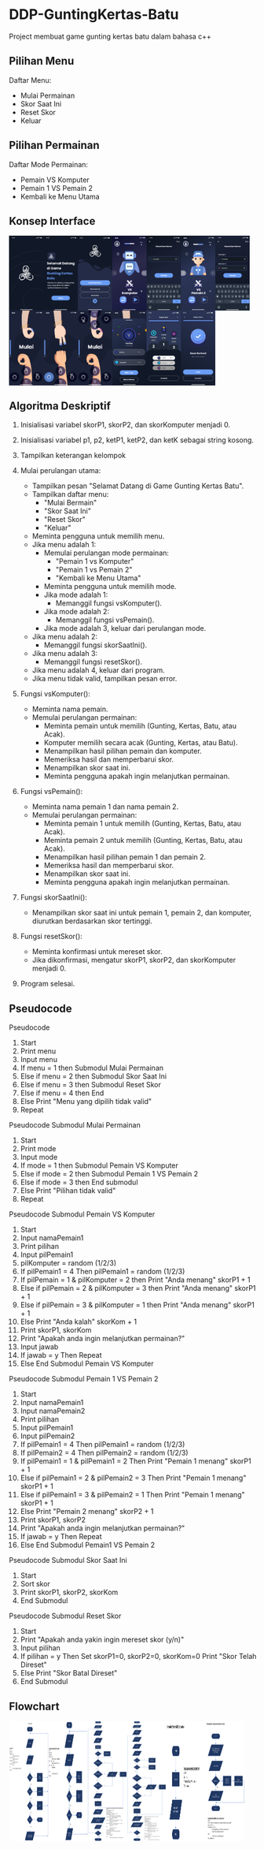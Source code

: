 # DDP-GuntingKertas-Batu
Project membuat game gunting kertas batu dalam bahasa c++

## Pilihan Menu

Daftar Menu:
* Mulai Permainan
* Skor Saat Ini
* Reset Skor
* Keluar

## Pilihan Permainan

Daftar Mode Permainan:
* Pemain VS Komputer
* Pemain 1 VS Pemain 2
* Kembali ke Menu Utama

## Konsep Interface

<div style="display: flex; flex-wrap: wrap;">
  <img src="https://github.com/Llunatics/DDP-GuntingKertas-Batu/blob/d7bab64a5ae48202d078777a4d7671dd8ca23d54/Design%20Concept/1.%20Splash%20Revisi.png" width="70">
  <img src="https://github.com/Llunatics/DDP-GuntingKertas-Batu/blob/d7bab64a5ae48202d078777a4d7671dd8ca23d54/Design%20Concept/2.%20Welcome%20Revisi.png" width="70">
  <img src="https://github.com/Llunatics/DDP-GuntingKertas-Batu/blob/d7bab64a5ae48202d078777a4d7671dd8ca23d54/Design%20Concept/3.%20Menu%20Utama%202%20Revisi.png" width="70">
  <img src="https://github.com/Llunatics/DDP-GuntingKertas-Batu/blob/d7bab64a5ae48202d078777a4d7671dd8ca23d54/Design%20Concept/4.%20Mode%20Permainan%201%20Revisi.png" width="70">
  <img src="https://github.com/Llunatics/DDP-GuntingKertas-Batu/blob/d7bab64a5ae48202d078777a4d7671dd8ca23d54/Design%20Concept/5.%20Nama%201%20Player%20Revisi.png" width="70">
  <img src="https://github.com/Llunatics/DDP-GuntingKertas-Batu/blob/d7bab64a5ae48202d078777a4d7671dd8ca23d54/Design%20Concept/6.%20Mode%20Permainan%202%20Revisi.png" width="70">
  <img src="https://github.com/Llunatics/DDP-GuntingKertas-Batu/blob/d7bab64a5ae48202d078777a4d7671dd8ca23d54/Design%20Concept/7.%20Nama%202%20Player%20Revisi.png" width="70">
  <img src="https://github.com/Llunatics/DDP-GuntingKertas-Batu/blob/d7bab64a5ae48202d078777a4d7671dd8ca23d54/Design%20Concept/8.%20Permainan%20VS%20Komp%20Revisi.png" width="70">
  <img src="https://github.com/Llunatics/DDP-GuntingKertas-Batu/blob/d7bab64a5ae48202d078777a4d7671dd8ca23d54/Design%20Concept/9.%20VS%20Komp%20Menang%20Revisi.png" width="70">
  <img src="https://github.com/Llunatics/DDP-GuntingKertas-Batu/blob/d7bab64a5ae48202d078777a4d7671dd8ca23d54/Design%20Concept/10.%20Permainan%20VS%20Pemain%202%20Revisi.png" width="70">
  <img src="https://github.com/Llunatics/DDP-GuntingKertas-Batu/blob/d7bab64a5ae48202d078777a4d7671dd8ca23d54/Design%20Concept/11.%20VS%20Komp%20Hasil%20Revisi.png" width="70">
  <img src="https://github.com/Llunatics/DDP-GuntingKertas-Batu/blob/d7bab64a5ae48202d078777a4d7671dd8ca23d54/Design%20Concept/12.%20Skor%20Revisi.png" width="70">
  <img src="https://github.com/Llunatics/DDP-GuntingKertas-Batu/blob/d7bab64a5ae48202d078777a4d7671dd8ca23d54/Design%20Concept/13.%20Reset%20Revisi.png" width="70">
</div>


## Algoritma Deskriptif

1. Inisialisasi variabel skorP1, skorP2, dan skorKomputer menjadi 0.
2. Inisialisasi variabel p1, p2, ketP1, ketP2, dan ketK sebagai string kosong.
3. Tampilkan keterangan kelompok
4. Mulai perulangan utama:
   - Tampilkan pesan "Selamat Datang di Game Gunting Kertas Batu".
   - Tampilkan daftar menu:
      - "Mulai Bermain"
      - "Skor Saat Ini"
      - "Reset Skor"
      - "Keluar"
   - Meminta pengguna untuk memilih menu.
   - Jika menu adalah 1:
      - Memulai perulangan mode permainan:
         - "Pemain 1 vs Komputer"
         - "Pemain 1 vs Pemain 2"
         - "Kembali ke Menu Utama"
      - Meminta pengguna untuk memilih mode.
      - Jika mode adalah 1:
         - Memanggil fungsi vsKomputer().
      - Jika mode adalah 2:
         - Memanggil fungsi vsPemain().
      - Jika mode adalah 3, keluar dari perulangan mode.
   - Jika menu adalah 2:
      - Memanggil fungsi skorSaatIni().
   - Jika menu adalah 3:
      - Memanggil fungsi resetSkor().
   - Jika menu adalah 4, keluar dari program.
   - Jika menu tidak valid, tampilkan pesan error.

5. Fungsi vsKomputer():
   - Meminta nama pemain.
   - Memulai perulangan permainan:
      - Meminta pemain untuk memilih (Gunting, Kertas, Batu, atau Acak).
      - Komputer memilih secara acak (Gunting, Kertas, atau Batu).
      - Menampilkan hasil pilihan pemain dan komputer.
      - Memeriksa hasil dan memperbarui skor.
      - Menampilkan skor saat ini.
      - Meminta pengguna apakah ingin melanjutkan permainan.

6. Fungsi vsPemain():
   - Meminta nama pemain 1 dan nama pemain 2.
   - Memulai perulangan permainan:
      - Meminta pemain 1 untuk memilih (Gunting, Kertas, Batu, atau Acak).
      - Meminta pemain 2 untuk memilih (Gunting, Kertas, Batu, atau Acak).
      - Menampilkan hasil pilihan pemain 1 dan pemain 2.
      - Memeriksa hasil dan memperbarui skor.
      - Menampilkan skor saat ini.
      - Meminta pengguna apakah ingin melanjutkan permainan.

7. Fungsi skorSaatIni():
   - Menampilkan skor saat ini untuk pemain 1, pemain 2, dan komputer, diurutkan berdasarkan skor tertinggi.

8. Fungsi resetSkor():
   - Meminta konfirmasi untuk mereset skor.
   - Jika dikonfirmasi, mengatur skorP1, skorP2, dan skorKomputer menjadi 0.

9. Program selesai.

## Pseudocode
Pseudocode
1. Start
2. Print menu
3. Input menu
4. If menu = 1 then
      Submodul Mulai Permainan
5. Else if menu = 2 then
      Submodul Skor Saat Ini
6. Else if menu = 3 then
      Submodul Reset Skor
7. Else if menu = 4 then
      End
8. Else
      Print "Menu yang dipilih tidak valid"
9. Repeat



Pseudocode Submodul Mulai Permainan
1. Start
2. Print mode
3. Input mode
4. If mode = 1 then
      Submodul Pemain VS Komputer
5. Else if mode = 2 then
      Submodul Pemain 1 VS Pemain 2
6. Else if mode = 3 then
      End submodul
7. Else
      Print "Pilihan tidak valid"
8. Repeat



Pseudocode Submodul Pemain VS Komputer
1. Start
2. Input namaPemain1
3. Print pilihan
4. Input pilPemain1
5. pilKomputer = random (1/2/3)
6. If pilPemain1 = 4 Then
      pilPemain1 = random (1/2/3)
7. If pilPemain = 1 & pilKomputer = 2 then
      Print "Anda menang"
      skorP1 + 1
8. Else if pilPemain = 2 & pilKomputer = 3 then
      Print "Anda menang"
      skorP1 + 1
9. Else if pilPemain = 3 & pilKomputer = 1 then
      Print "Anda menang"
      skorP1 + 1
10. Else
      Print "Anda kalah"
      skorKom + 1
11. Print skorP1, skorKom
12. Print "Apakah anda ingin melanjutkan permainan?"
13. Input jawab
14. If jawab = y Then
      Repeat
15. Else
      End Submodul Pemain VS Komputer



Pseudocode Submodul Pemain 1 VS Pemain 2
1. Start
2. Input namaPemain1
3. Input namaPemain2
4. Print pilihan
5. Input pilPemain1
6. Input pilPemain2
7. If pilPemain1 = 4 Then
      pilPemain1 = random (1/2/3)
8. If pilPemain2 = 4 Then
      pilPemain2 = random (1/2/3)
9. If pilPemain1 = 1 & pilPemain1 = 2 Then
      Print "Pemain 1 menang"
      skorP1 + 1
10. Else if pilPemain1 = 2 & pilPemain2 = 3 Then
      Print "Pemain 1 menang"
      skorP1 + 1
11. Else if pilPemain1 = 3 & pilPemain2 = 1 Then
      Print "Pemain 1 menang"
      skorP1 + 1
12. Else
      Print "Pemain 2 menang"
      skorP2 + 1
13. Print skorP1, skorP2
14. Print "Apakah anda ingin melanjutkan permainan?"
15. If jawab = y Then
      Repeat
16. Else
      End Submodul Pemain1 VS Pemain 2



Pseudocode Submodul Skor Saat Ini
1. Start
2. Sort skor
3. Print skorP1, skorP2, skorKom
4. End Submodul



Pseudocode Submodul Reset Skor
1. Start
2. Print "Apakah anda yakin ingin mereset skor (y/n)"
3. Input pilihan
4. If pilihan = y Then
      Set skorP1=0, skorP2=0, skorKom=0
      Print "Skor Telah Direset"
5. Else
      Print "Skor Batal Direset"
6. End Submodul


## Flowchart
<div style="display: flex; flex-wrap: wrap;">
  <img src="https://github.com/Llunatics/DDP-GuntingKertas-Batu/blob/501dcae33a1036579617d0493f8daee4d83ed54c/Flowchart%20%26%20Pseudocode/Menu_Utama.png" width="80">
  <img src="https://github.com/Llunatics/DDP-GuntingKertas-Batu/blob/501dcae33a1036579617d0493f8daee4d83ed54c/Flowchart%20%26%20Pseudocode/Submodul_Mulai_Permainan.png" width="80">
  <img src="https://github.com/Llunatics/DDP-GuntingKertas-Batu/blob/501dcae33a1036579617d0493f8daee4d83ed54c/Flowchart%20%26%20Pseudocode/Submodul_VS_Komputer.png" width="80">
  <img src="https://github.com/Llunatics/DDP-GuntingKertas-Batu/blob/501dcae33a1036579617d0493f8daee4d83ed54c/Flowchart%20%26%20Pseudocode/Submodul_VS_Pemain_2.png" width="80">
  <img src="https://github.com/Llunatics/DDP-GuntingKertas-Batu/blob/501dcae33a1036579617d0493f8daee4d83ed54c/Flowchart%20%26%20Pseudocode/Submodul_Skor.png" width="80">
  <img src="https://github.com/Llunatics/DDP-GuntingKertas-Batu/blob/501dcae33a1036579617d0493f8daee4d83ed54c/Flowchart%20%26%20Pseudocode/Submodul_Reset_Skor.png" width="80">
</div>
